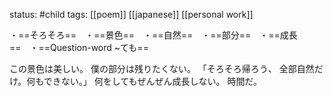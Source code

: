 status: #child 
tags: [[poem]] [[japanese]] [[personal work]]

・==そろそろ==　・==景色==　・==自然==　・==部分==　・==成長==　・==Question-word ~ても==

この景色は美しい。
僕の部分は残りたくない。
「そろそろ帰ろう、
全部自然だけ。何もできない。」
何をしてもぜんぜん成長しない。
時間だ。